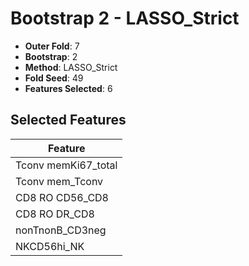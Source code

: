 # Bootstrap 2 - LASSO_Strict

- **Outer Fold**: 7
- **Bootstrap**: 2
- **Method**: LASSO_Strict
- **Fold Seed**: 49
- **Features Selected**: 6

## Selected Features

| Feature |
|---------|
| Tconv memKi67_total |
| Tconv mem_Tconv |
| CD8 RO CD56_CD8 |
| CD8 RO DR_CD8 |
| nonTnonB_CD3neg |
| NKCD56hi_NK |
